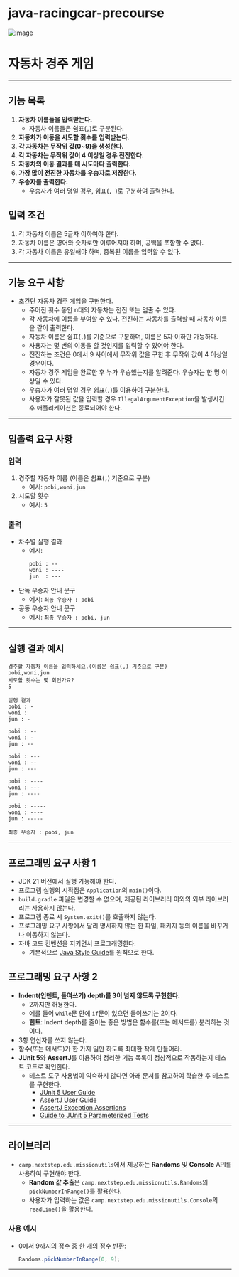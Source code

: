 # java-racingcar-precourse

![image](https://github.com/user-attachments/assets/bc7d4020-9201-4991-8ccc-7b4d511e539f)



# 자동차 경주 게임

---

## 기능 목록
1. **자동차 이름들을 입력받는다.**
    - 자동차 이름들은 쉼표(`,`)로 구분된다.
2. **자동차가 이동을 시도할 횟수를 입력받는다.**
3. **각 자동차는 무작위 값(0~9)을 생성한다.**
4. **각 자동차는 무작위 값이 4 이상일 경우 전진한다.**
5. **자동차의 이동 결과를 매 시도마다 출력한다.**
6. **가장 많이 전진한 자동차를 우승자로 저장한다.**
7. **우승자를 출력한다.**
    - 우승자가 여러 명일 경우, 쉼표(`, `)로 구분하여 출력한다.

## 입력 조건
1. 각 자동차 이름은 5글자 이하여야 한다.
2. 자동차 이름은 영어와 숫자로만 이루어져야 하며, 공백을 포함할 수 없다.
3. 각 자동차 이름은 유일해야 하며, 중복된 이름을 입력할 수 없다.

---

## 기능 요구 사항

- 초간단 자동차 경주 게임을 구현한다.
    - 주어진 횟수 동안 n대의 자동차는 전진 또는 멈출 수 있다.
    - 각 자동차에 이름을 부여할 수 있다. 전진하는 자동차를 출력할 때 자동차 이름을 같이 출력한다.
    - 자동차 이름은 쉼표(`,`)를 기준으로 구분하며, 이름은 5자 이하만 가능하다.
    - 사용자는 몇 번의 이동을 할 것인지를 입력할 수 있어야 한다.
    - 전진하는 조건은 0에서 9 사이에서 무작위 값을 구한 후 무작위 값이 4 이상일 경우이다.
    - 자동차 경주 게임을 완료한 후 누가 우승했는지를 알려준다. 우승자는 한 명 이상일 수 있다.
    - 우승자가 여러 명일 경우 쉼표(`,`)를 이용하여 구분한다.
    - 사용자가 잘못된 값을 입력할 경우 `IllegalArgumentException`을 발생시킨 후 애플리케이션은 종료되어야 한다.

---

## 입출력 요구 사항

### 입력
1. 경주할 자동차 이름 (이름은 쉼표(`,`) 기준으로 구분)
    - 예시: `pobi,woni,jun`
2. 시도할 횟수
    - 예시: `5`

### 출력
- 차수별 실행 결과
    - 예시:
      ```
      pobi : --
      woni : ----
      jun  : ---
      ```
- 단독 우승자 안내 문구
    - 예시: `최종 우승자 : pobi`
- 공동 우승자 안내 문구
    - 예시: `최종 우승자 : pobi, jun`

---

## 실행 결과 예시
```
경주할 자동차 이름을 입력하세요.(이름은 쉼표(,) 기준으로 구분)
pobi,woni,jun
시도할 횟수는 몇 회인가요?
5

실행 결과
pobi : -
woni : 
jun : -

pobi : --
woni : -
jun : --

pobi : ---
woni : --
jun : ---

pobi : ----
woni : ---
jun : ----

pobi : -----
woni : ----
jun : -----

최종 우승자 : pobi, jun
```

---

## 프로그래밍 요구 사항 1

- JDK 21 버전에서 실행 가능해야 한다.
- 프로그램 실행의 시작점은 `Application`의 `main()`이다.
- `build.gradle` 파일은 변경할 수 없으며, 제공된 라이브러리 이외의 외부 라이브러리는 사용하지 않는다.
- 프로그램 종료 시 `System.exit()`를 호출하지 않는다.
- 프로그래밍 요구 사항에서 달리 명시하지 않는 한 파일, 패키지 등의 이름을 바꾸거나 이동하지 않는다.
- 자바 코드 컨벤션을 지키면서 프로그래밍한다.
    - 기본적으로 [Java Style Guide](https://google.github.io/styleguide/javaguide.html)를 원칙으로 한다.

## 프로그래밍 요구 사항 2

- **Indent(인덴트, 들여쓰기) depth를 3이 넘지 않도록 구현한다.**
    - 2까지만 허용한다.
    - 예를 들어 `while`문 안에 `if`문이 있으면 들여쓰기는 2이다.
    - **힌트**: Indent depth를 줄이는 좋은 방법은 함수를(또는 메서드를) 분리하는 것이다.
- 3항 연산자를 쓰지 않는다.
- 함수(또는 메서드)가 한 가지 일만 하도록 최대한 작게 만들어라.
- **JUnit 5**와 **AssertJ**를 이용하여 정리한 기능 목록이 정상적으로 작동하는지 테스트 코드로 확인한다.
    - 테스트 도구 사용법이 익숙하지 않다면 아래 문서를 참고하여 학습한 후 테스트를 구현한다.
        - [JUnit 5 User Guide](https://junit.org/junit5/docs/current/user-guide/)
        - [AssertJ User Guide](https://assertj.github.io/doc/)
        - [AssertJ Exception Assertions](https://assertj.github.io/doc/#assertj-core-exception-assertions)
        - [Guide to JUnit 5 Parameterized Tests](https://www.baeldung.com/parameterized-tests-junit-5)

---

## 라이브러리

- `camp.nextstep.edu.missionutils`에서 제공하는 **Randoms** 및 **Console** API를 사용하여 구현해야 한다.
    - **Random 값 추출**은 `camp.nextstep.edu.missionutils.Randoms`의 `pickNumberInRange()`를 활용한다.
    - 사용자가 입력하는 값은 `camp.nextstep.edu.missionutils.Console`의 `readLine()`을 활용한다.

### 사용 예시

- 0에서 9까지의 정수 중 한 개의 정수 반환:
  ```java
  Randoms.pickNumberInRange(0, 9);
  
---